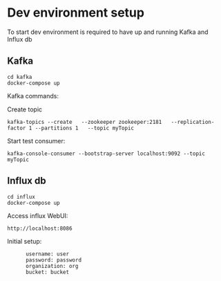 # Dev environment setup
To start dev environment is required to have up and running Kafka and Influx db

## Kafka
 
```
cd kafka
docker-compose up
```

Kafka commands:

Create topic
```
kafka-topics --create   --zookeeper zookeeper:2181   --replication-factor 1 --partitions 1   --topic myTopic
```

Start test consumer:
```
kafka-console-consumer --bootstrap-server localhost:9092 --topic myTopic
```

## Influx db

```
cd influx
docker-compose up
```

Access influx WebUI:
```
http://localhost:8086
```

Initial setup:
```
      username: user
      password: password
      organization: org
      bucket: bucket
```
